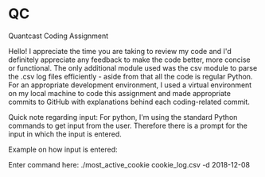 # QC
 Quantcast Coding Assignment
 
 Hello! I appreciate the time you are taking to review my code and I'd definitely appreciate any feedback to make the code better, more concise or functional. 
 The only additional module used was the csv module to parse the .csv log files efficiently - aside from that all the code is regular Python. For an appropriate development environment, I used a virtual environment on my local machine to code this assignment and made appropriate commits to GitHub with explanations behind each coding-related commit. 
 
Quick note regarding input: For python, I'm using the standard Python commands to get input from the user. Therefore there is a prompt for the input in which the input is entered.


Example on how input is entered:

Enter command here: ./most_active_cookie cookie_log.csv -d 2018-12-08

